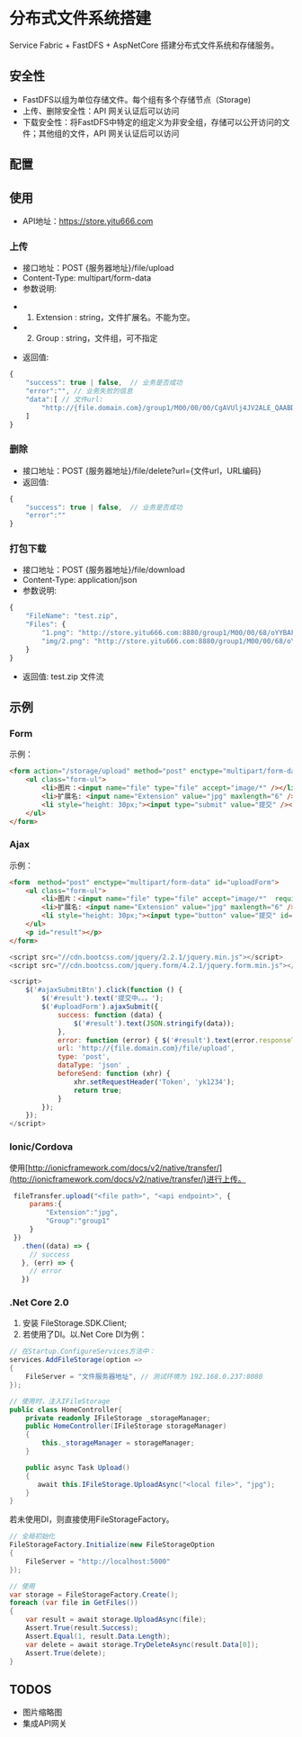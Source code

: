 # 分布式文件系统搭建
Service Fabric + FastDFS + AspNetCore 搭建分布式文件系统和存储服务。

## 安全性
* FastDFS以组为单位存储文件。每个组有多个存储节点（Storage)
* 上传、删除安全性：API 网关认证后可以访问
* 下载安全性：将FastDFS中特定的组定义为非安全组，存储可以公开访问的文件；其他组的文件，API 网关认证后可以访问

## 配置

## 使用

* API地址：https://store.yitu666.com

### 上传
* 接口地址：POST {服务器地址}/file/upload
* Content-Type: multipart/form-data
* 参数说明:
- 1. Extension	: string，文件扩展名。不能为空。
- 2. Group 		: string，文件组，可不指定
* 返回值:

``` javascript
{	
	"success": true | false,  // 业务是否成功
	"error":"", // 业务失败的信息
	"data":[ // 文件url:
		"http://{file.domain.com}/group1/M00/00/00/CgAVUlj4JV2ALE_QAABDIrIZd7w317.jpg"
    ]
}
```

### 删除
* 接口地址：POST {服务器地址}/file/delete?url={文件url，URL编码}
* 返回值:

``` javascript
{	
	"success": true | false,  // 业务是否成功
	"error":""
}
```

### 打包下载
* 接口地址：POST {服务器地址}/file/download
* Content-Type: application/json
* 参数说明:

``` js
{
	"FileName": "test.zip",
	"Files": {
		"1.png": "http://store.yitu666.com:8880/group1/M00/00/68/oYYBAFxmcp6AQsyIAAAUa4KwmUU490.png",
		"img/2.png": "http://store.yitu666.com:8880/group1/M00/00/68/oYYBAFxmcp6AQsyIAAAUa4KwmUU490.png"
	}
}
```
* 返回值: test.zip 文件流

## 示例

### Form
示例：
``` html
<form action="/storage/upload" method="post" enctype="multipart/form-data">
    <ul class="form-ul">
        <li>图片：<input name="file" type="file" accept="image/*" /></li>
        <li>扩展名: <input name="Extension" value="jpg" maxlength="6" /></li>
        <li style="height: 30px;"><input type="submit" value="提交" /></li>
    </ul>
</form>
```

### Ajax
示例：
``` html
<form  method="post" enctype="multipart/form-data" id="uploadForm">
    <ul class="form-ul">
        <li>图片：<input name="file" type="file" accept="image/*"  required/></li>
		<li>扩展名: <input name="Extension" value="jpg" maxlength="6" /></li>
        <li style="height: 30px;"><input type="button" value="提交" id="ajaxSubmitBtn"/></li>
    </ul>
    <p id="result"></p>
</form>
```
``` javascript
<script src="//cdn.bootcss.com/jquery/2.2.1/jquery.min.js"></script>
<script src="//cdn.bootcss.com/jquery.form/4.2.1/jquery.form.min.js"></script>

<script>
    $('#ajaxSubmitBtn').click(function () {
		$('#result').text('提交中。。。');
		$('#uploadForm').ajaxSubmit({
			success: function (data) {
				$('#result').text(JSON.stringify(data));
			},
			error: function (error) { $('#result').text(error.responseText);},
			url: 'http://{file.domain.com}/file/upload', 
			type: 'post', 
			dataType: 'json' ,
			beforeSend: function (xhr) {
				xhr.setRequestHeader('Token', 'yk1234');
				return true;
			}
		});
	});
</script>
```

### Ionic/Cordova
使用[http://ionicframework.com/docs/v2/native/transfer/](http://ionicframework.com/docs/v2/native/transfer/)进行上传。
``` javascript
 fileTransfer.upload("<file path>", "<api endpoint>", {
     params:{
         "Extension":"jpg",
         "Group":"group1"
     }
 })
   .then((data) => {
     // success
   }, (err) => {
     // error
   })
```
### .Net Core 2.0
1. 安装 FileStorage.SDK.Client; 
2. 若使用了DI。以.Net Core DI为例：

``` C#
// 在Startup.ConfigureServices方法中：
services.AddFileStorage(option =>
{
    FileServer = "文件服务器地址", // 测试环境为 192.168.0.237:8080
});

// 使用时，注入IFileStorage
public class HomeController{
    private readonly IFileStorage _storageManager;
    public HomeController(IFileStorage storageManager)
    {
        this._storageManager = storageManager;
    }

    public async Task Upload()
    {
       await this.IFileStorage.UploadAsync("<local file>", "jpg");
    }
}

```

若未使用DI，则直接使用FileStorageFactory。

``` C#
// 全局初始化
FileStorageFactory.Initialize(new FileStorageOption
{
    FileServer = "http://localhost:5000"
});

// 使用
var storage = FileStorageFactory.Create();
foreach (var file in GetFiles())
{
    var result = await storage.UploadAsync(file);
    Assert.True(result.Success);
    Assert.Equal(1, result.Data.Length);
    var delete = await storage.TryDeleteAsync(result.Data[0]);
    Assert.True(delete);
} 
```
 
## TODOS

* 图片缩略图
* 集成API网关

